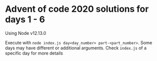 # Advent of code 2020 solutions for days 1 - 6

Using Node v12.13.0

Execute with `node index.js day<day_number> part-<part_number>`. Some days may have different or additional arguments. Check `index.js` of a specific day for more details